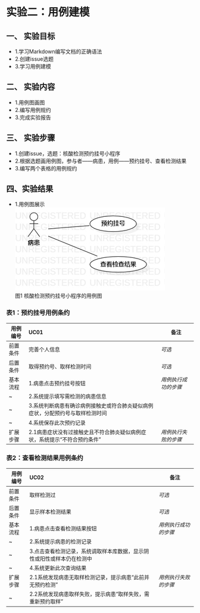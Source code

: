 # 实验二：用例建模
## 一、 实验目标
- 1.学习Markdown编写文档的正确语法
- 2.创建issue选题
- 3.学习用例建模

## 二、 实验内容
- 1.用例图画图
- 2.编写用例规约
- 3.完成实验报告

## 三、 实验步骤
- 1.创建issue，选题：核酸检测预约挂号小程序
- 2.根据选题画用例图，参与者——病患，用例——预约挂号、查看检测结果
- 3.编写两个表格的用例规约

## 四、实验结果
- 1.用例图展示  
![用例图](./Lab2_UseCaseDiagram.jpg)  
图1 核酸检测预约挂号小程序的用例图

### 表1：预约挂号用例条约
用例编号  |	UC01	|	备注
-|:-|-
前置条件  |	完善个人信息	|	*可选*
后置条件  |	取得预约号、取样检测时间	|	*可选*
基本流程  |	1.病患点击预约挂号按钮	|	*用例执行成功的步骤*
~|	2.系统提示填写需检测的病患信息	|
~|	3.系统判断病患有确诊病例接触史或符合肺炎疑似病例症状，分配预约号与取样检测时间	|
~|	4.系统保存此次预约记录	|
扩展步骤  |	2.1病患症状没有过接触史且不符合肺炎疑似病例症状，系统提示“不符合预约条件”	|	*用例执行失败的步骤*

### 表2：查看检测结果用例条约
用例编号		|	UC02	|	备注
-|:-|-
前置条件		|	取样检测过	|	*可选*
后置条件		|	显示样本检测结果	|	*可选*
基本流程		|	1.病患点击查看检测结果按钮	|	*用例执行成功的步骤*
~|	2.系统提示病患的检测记录	|
~|	3.点击查看检测记录，系统调取样本库数据，显示阴性或阳性或样本仍在检测中	|
~|	4.系统更新此次查询结果	|
扩展步骤		|	2.1系统发现病患无取样检测记录，提示病患“此前并无预约检测”	|	*用例执行失败的步骤*
~|	2.2系统发现病患取样失败，提示病患“取样失败，需重新预约取样”	|
